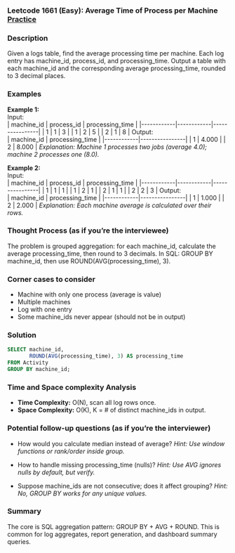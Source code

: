 ### Leetcode 1661 (Easy): Average Time of Process per Machine [Practice](https://leetcode.com/problems/average-time-of-process-per-machine)

### Description  
Given a logs table, find the average processing time per machine. Each log entry has machine_id, process_id, and processing_time. Output a table with each machine_id and the corresponding average processing_time, rounded to 3 decimal places.

### Examples  

**Example 1:**  
Input:  
| machine_id | process_id | processing_time |
|------------|------------|----------------|
|     1      |     1      |      3         |
|     1      |     2      |      5         |
|     2      |     1      |      8         |
Output:  
| machine_id | processing_time |
|------------|----------------|
|     1      |     4.000      |
|     2      |     8.000      |
*Explanation: Machine 1 processes two jobs (average 4.0); machine 2 processes one (8.0).*

**Example 2:**  
Input:  
| machine_id | process_id | processing_time |
|------------|------------|----------------|
|     1      |     1      |      1         |
|     1      |     2      |      1         |
|     2      |     1      |      1         |
|     2      |     2      |      3         |
Output:  
| machine_id | processing_time |
|------------|----------------|
|     1      |     1.000      |
|     2      |     2.000      |
*Explanation: Each machine average is calculated over their rows.*

### Thought Process (as if you’re the interviewee)  
The problem is grouped aggregation: for each machine_id, calculate the average processing_time, then round to 3 decimals. In SQL: GROUP BY machine_id, then use ROUND(AVG(processing_time), 3).

### Corner cases to consider  
- Machine with only one process (average is value)
- Multiple machines
- Log with one entry
- Some machine_ids never appear (should not be in output)

### Solution

```sql
SELECT machine_id,
       ROUND(AVG(processing_time), 3) AS processing_time
FROM Activity
GROUP BY machine_id;
```

### Time and Space complexity Analysis  
- **Time Complexity:** O(N), scan all log rows once.
- **Space Complexity:** O(K), K = # of distinct machine_ids in output.


### Potential follow-up questions (as if you’re the interviewer)  

- How would you calculate median instead of average?
  *Hint: Use window functions or rank/order inside group.*

- How to handle missing processing_time (nulls)?
  *Hint: Use AVG ignores nulls by default, but verify.*

- Suppose machine_ids are not consecutive; does it affect grouping?
  *Hint: No, GROUP BY works for any unique values.*

### Summary
The core is SQL aggregation pattern: GROUP BY + AVG + ROUND. This is common for log aggregates, report generation, and dashboard summary queries.